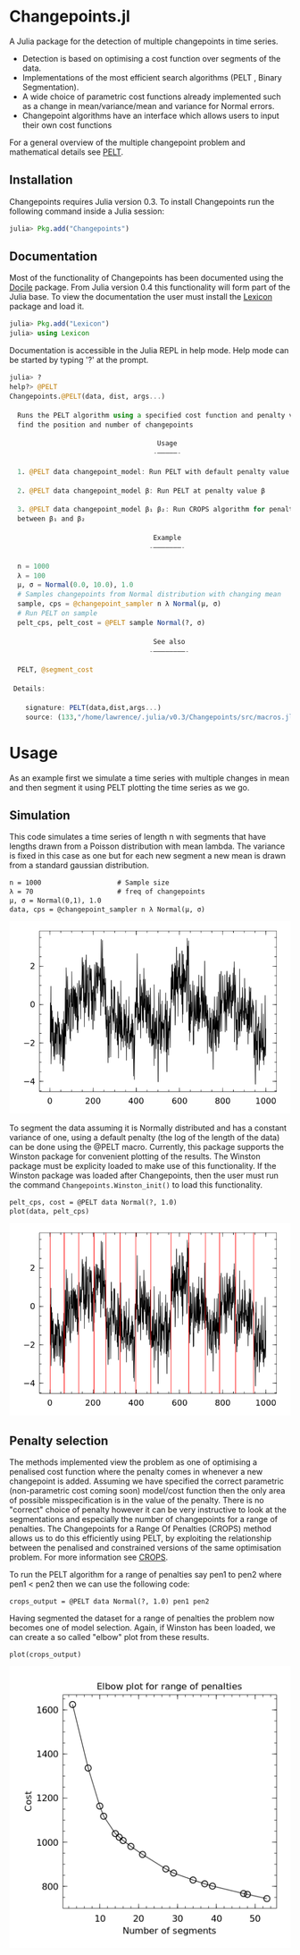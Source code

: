 # Changepoints.jl

A Julia package for the detection of multiple changepoints in time series.

- Detection is based on optimising a cost function over segments of the data.
- Implementations of the most efficient search algorithms (PELT , Binary Segmentation).
- A wide choice of parametric cost functions already implemented such as a change in mean/variance/mean and variance for Normal errors.
- Changepoint algorithms have an interface which allows users to input their own cost functions

For a general overview of the multiple changepoint problem and mathematical details see [PELT](http://arxiv.org/pdf/1101.1438.pdf).

## Installation

Changepoints requires Julia version 0.3. To install Changepoints run the following command inside a Julia session:

```julia
julia> Pkg.add("Changepoints")
```

## Documentation

Most of the functionality of Changepoints has been documented using the [Docile](https://github.com/MichaelHatherly/Docile.jl) package. From Julia version 0.4 this functionality will form part of the Julia base. To view the documentation the user must install the [Lexicon](https://github.com/MichaelHatherly/Lexicon.jl) package and load it.

```julia
julia> Pkg.add("Lexicon")
julia> using Lexicon
```

Documentation is accessible in the Julia REPL in help mode. Help mode can be started by typing '?' at the prompt.

```julia
julia> ?
help?> @PELT
Changepoints.@PELT(data, dist, args...)

  Runs the PELT algorithm using a specified cost function and penalty value to
  find the position and number of changepoints

                                     Usage
                                    -–––––-

  1. @PELT data changepoint_model: Run PELT with default penalty value

  2. @PELT data changepoint_model β: Run PELT at penalty value β

  3. @PELT data changepoint_model β₁ β₂: Run CROPS algorithm for penalties
  between β₁ and β₂

                                    Example
                                   -–––––––-

  n = 1000       
  λ = 100        
  μ, σ = Normal(0.0, 10.0), 1.0
  # Samples changepoints from Normal distribution with changing mean
  sample, cps = @changepoint_sampler n λ Normal(μ, σ)
  # Run PELT on sample
  pelt_cps, pelt_cost = @PELT sample Normal(?, σ)

                                    See also
                                   -––––––––-

  PELT, @segment_cost 

 Details:

	signature: PELT(data,dist,args...)
	source: (133,"/home/lawrence/.julia/v0.3/Changepoints/src/macros.jl")

```

# Usage

As an example first we simulate a time series with multiple changes in mean and then segment it using PELT plotting the time series as we go.

## Simulation

This code simulates a time series of length n with segments that have lengths drawn from a Poisson distribution with mean lambda. The variance
is fixed in this case as one but for each new segment a new mean is drawn from a standard gaussian distribution.

```
n = 1000                   # Sample size
λ = 70                     # freq of changepoints
μ, σ = Normal(0,1), 1.0 
data, cps = @changepoint_sampler n λ Normal(μ, σ)
```

![Winston plot of simulated changepoints](/docs/example.png?raw=true "Simulated Changepoints")

To segment the data assuming it is Normally distributed and has a constant variance of one, using a default penalty (the log of the length of the data) can be done using the @PELT macro. Currently, this package supports the Winston package for convenient plotting of the results. The Winston package must be explicity loaded to make use of this functionality. If the Winston package was loaded after Changepoints, then the user must run the command `Changepoints.Winston_init()` to load this functionality.

```
pelt_cps, cost = @PELT data Normal(?, 1.0)
plot(data, pelt_cps) 
```

![Winston plot of Changepoints detected by PELT](/docs/example_pelt.png?raw=true "Changepoints detected by PELT")

## Penalty selection

The methods implemented view the problem as one of optimising a penalised cost function where the penalty comes in whenever a new changepoint is added. Assuming 
we have specified the correct parametric (non-parametric cost coming soon) model/cost function then the only area of possible misspecification is in the 
value of the penalty. There is no "correct" choice of penalty however it can be very instructive to look at the segmentations and especially the number of changepoints
for a range of penalties. The Changepoints for a Range Of Penalties (CROPS) method allows us to do this efficiently using PELT, by exploiting the relationship 
between the penalised and constrained versions of the same optimisation problem. For more information see [CROPS](http://arxiv.org/abs/1412.3617).

To run the PELT algorithm for a range of penalties say pen1 to pen2 where pen1 < pen2 
then we can use the following code:

```
crops_output = @PELT data Normal(?, 1.0) pen1 pen2
```

Having segmented the dataset for a range of penalties the problem now becomes one of model selection. Again, if Winston has been loaded, we can create a so called "elbow" plot from these results.

```
plot(crops_output)
```
![Winston plot of cost against number of changepoints](/docs/elbowplot.png?raw=true "Elbow plot")
